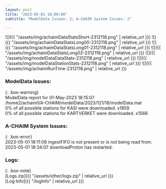 ```yaml
---
layout: post
title: "2023-05-01 18:00:00"
subtitle: "ModelData Issues: 2; A-CHAIM System Issues: 2"

---
```


![]({{ "/assets/img/achaimDataStatsShort-2312118.png" | relative_url }})
![]({{ "/assets/img/achaimDataStatsLong00-2312118.png" | relative_url }})
![]({{ "/assets/img/achaimDataStatsLong01-2312118.png" | relative_url }})
![]({{ "/assets/img/achaimDataStatsLong02-2312118.png" | relative_url }})
![]({{ "/assets/img/modelDataDataStats-2312118.png" | relative_url }})
![]({{ "/assets/img/modelDataStationStats-2312118.png" | relative_url }})
![]({{ "/assets/img/achaimRunTime-2312118.png" | relative_url }})


### ModelData Issues:  
  
{: .box-warning}  
 ModelData report for 01-May-2023 18:15:07   
 /home2/achaim1/A-CHAIM/modelData/2023/121/18/modelData.mat   
 0% of all possible stations for KASI were downloaded. x1859   
 0% of all possible stations for KARTVERKET were downloaded. x1568   
  
### A-CHAIM System Issues:  
  
{: .box-error}  
2023-05-01 18:11:08 ingestFIFO is not present or is not being read from.  
2023-05-01 18:34:07 downloadProton has restarted.  

### Logs:  
  
{: .box-note}  
[Logs.zip]({{ "/assets/other/logs.zip" | relative_url }})  
[Log Info]({{ "/logInfo" | relative_url }})  
